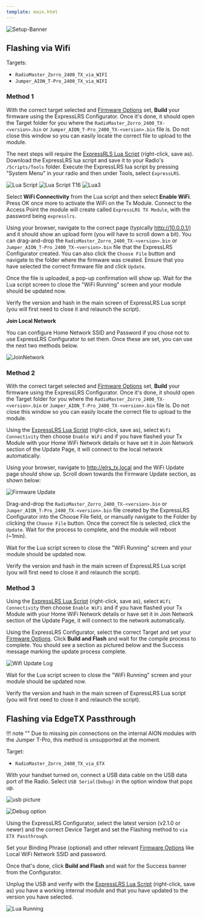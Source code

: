 ```yaml
---
template: main.html
---
```


![Setup-Banner](https://github.com/ExpressLRS/ExpressLRS-Hardware/raw/master/img/quick-start.png)

## Flashing via Wifi

Targets:

- `RadioMaster_Zorro_2400_TX_via_WIFI`
- `Jumper_AION_T-Pro_2400_TX_via_WIFI`

### Method 1

With the correct target selected and [Firmware Options] set, **Build** your firmware using the ExpressLRS Configurator. Once it's done, it should open the Target folder for you where the `RadioMaster_Zorro_2400_TX-<version>.bin` or `Jumper_AION_T-Pro_2400_TX-<version>.bin` file is. Do not close this window so you can easily locate the correct file to upload to the module.

The next steps will require the [ExpressRLS Lua Script](https://github.com/ExpressLRS/ExpressLRS/blob/master/src/lua/elrsV2.lua?raw=true) (right-click, save as). Download the ExpressLRS lua script and save it to your Radio's `/Scripts/Tools` folder. Execute the ExpressLRS lua script by pressing "System Menu" in your radio and then under Tools, select `ExpressLRS`.

![Lua Script](../../assets/images/lua1.jpg)
![Lua Script T16](../../assets/images/lua2.jpg)
![Lua3](../../assets/images/lua3.jpg)

Select **WiFi Connectivity** from the Lua script and then select **Enable WiFi**. Press OK once more to activate the WiFi on the Tx Module. Connect to the Access Point the module will create called `ExpressLRS TX Module`, with the password being `expresslrs`.

Using your browser, navigate to the correct page (typically http://10.0.0.1/) and it should show an upload form (you will have to scroll down a bit). You can drag-and-drop the `RadioMaster_Zorro_2400_TX-<version>.bin` or `Jumper_AION_T-Pro_2400_TX-<version>.bin` file that the ExpressLRS Configurator created. You can also click the `Choose File` button and navigate to the folder where the firmware was created. Ensure that you have selected the correct firmware file and click `Update`.

Once the file is uploaded, a pop-up confirmation will show up. Wait for the Lua script screen to close the "WiFi Running" screen and your module should be updated now.

Verify the version and hash in the main screen of ExpressLRS Lua script (you will first need to close it and relaunch the script).

**Join Local Network**

You can configure Home Network SSID and Password if you chose not to use ExpressLRS Configurator to set them. Once these are set, you can use the next two methods below.

![JoinNetwork](../../assets/images/web-joinnetwork.png)

### Method 2

With the correct target selected and [Firmware Options] set, **Build** your firmware using the ExpressLRS Configurator. Once it's done, it should open the Target folder for you where the `RadioMaster_Zorro_2400_TX-<version>.bin` or `Jumper_AION_T-Pro_2400_TX-<version>.bin` file is. Do not close this window so you can easily locate the correct file to upload to the module.

Using the [ExpressLRS Lua Script](https://github.com/ExpressLRS/ExpressLRS/blob/master/src/lua/elrsV2.lua?raw=true) (right-click, save as), select `Wifi Connectivity` then choose `Enable WiFi` and if you have flashed your Tx Module with your Home WiFi Network details or have set it in Join Network section of the Update Page, it will connect to the local network automatically.

Using your browser, navigate to http://elrs_tx.local and the WiFi Update page should show up. Scroll down towards the Firmware Update section, as shown below:

![Firmware Update](../../assets/images/web-firmwareupdate.png)

Drag-and-drop the `RadioMaster_Zorro_2400_TX-<version>.bin` or `Jumper_AION_T-Pro_2400_TX-<version>.bin` file created by the ExpressLRS Configurator into the Choose File field, or manually navigate to the Folder by clicking the `Choose File` button. Once the correct file is selected, click the `Update`. Wait for the process to complete, and the module will reboot (~1min).

Wait for the Lua script screen to close the "WiFi Running" screen and your module should be updated now.

Verify the version and hash in the main screen of ExpressLRS Lua script (you will first need to close it and relaunch the script).

### Method 3

Using the [ExpressLRS Lua Script](https://github.com/ExpressLRS/ExpressLRS/blob/master/src/lua/elrsV2.lua?raw=true) (right-click, save as), select `Wifi Connectivity` then choose `Enable WiFi` and if you have flashed your Tx Module with your Home WiFi Network details or have set it in Join Network section of the Update Page, it will connect to the network automatically.

Using the ExpressLRS Configurator, select the correct Target and set your [Firmware Options]. Click **Build and Flash** and wait for the compile process to complete. You should see a section as pictured below and the Success message marking the update process complete.

![Wifi Update Log](../../assets/images/WifiUpdateLog.png)

Wait for the Lua script screen to close the "WiFi Running" screen and your module should be updated now.

Verify the version and hash in the main screen of ExpressLRS Lua script (you will first need to close it and relaunch the script).

## Flashing via EdgeTX Passthrough

!!! note ""
    Due to missing pin connections on the internal AION modules with the Jumper T-Pro, this method is unsupported at the moment.

Target:

- `RadioMaster_Zorro_2400_TX_via_ETX`

With your handset turned on, connect a USB data cable on the USB data port of the Radio. Select `USB Serial(Debug)` in the option window that pops up.

![usb picture](../../assets/images/tx-internalUSBPlugged.jpg)

![Debug option](../../assets/images/tx-internalSerialDebug.jpg)

Using the ExpressLRS Configurator, select the latest version (v2.1.0 or newer) and the correct Device Target and set the Flashing method to `via ETX Passthrough`.

Set your Binding Phrase (optional) and other relevant [Firmware Options] like Local WiFi Network SSID and password.

Once that's done, click **Build and Flash** and wait for the Success banner from the Configurator.

Unplug the USB and verify with the [ExpressLRS Lua Script](https://github.com/ExpressLRS/ExpressLRS/blob/master/src/lua/elrsV2.lua?raw=true) (right-click, save as) you have a working internal module and that you have updated to the version you have selected.

![Lua Running](../../assets/images/tx-internalLuaCheck.jpg)

[Firmware Options]: ../firmware-options.md
[Radio Preparation]: tx-prep.md